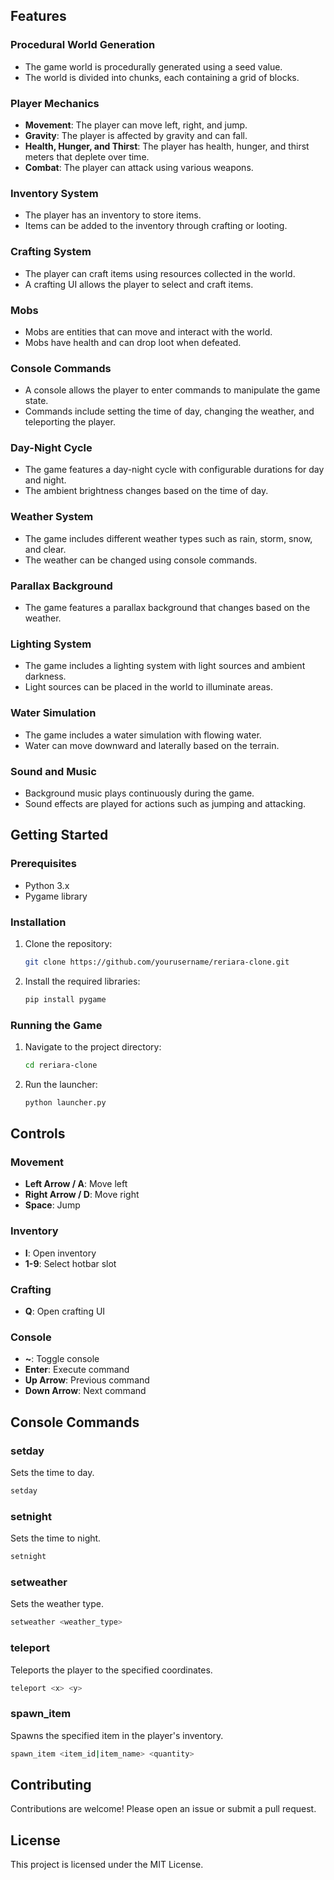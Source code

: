 ## Features

### Procedural World Generation
- The game world is procedurally generated using a seed value.
- The world is divided into chunks, each containing a grid of blocks.

### Player Mechanics
- **Movement**: The player can move left, right, and jump.
- **Gravity**: The player is affected by gravity and can fall.
- **Health, Hunger, and Thirst**: The player has health, hunger, and thirst meters that deplete over time.
- **Combat**: The player can attack using various weapons.

### Inventory System
- The player has an inventory to store items.
- Items can be added to the inventory through crafting or looting.

### Crafting System
- The player can craft items using resources collected in the world.
- A crafting UI allows the player to select and craft items.

### Mobs
- Mobs are entities that can move and interact with the world.
- Mobs have health and can drop loot when defeated.

### Console Commands
- A console allows the player to enter commands to manipulate the game state.
- Commands include setting the time of day, changing the weather, and teleporting the player.

### Day-Night Cycle
- The game features a day-night cycle with configurable durations for day and night.
- The ambient brightness changes based on the time of day.

### Weather System
- The game includes different weather types such as rain, storm, snow, and clear.
- The weather can be changed using console commands.

### Parallax Background
- The game features a parallax background that changes based on the weather.

### Lighting System
- The game includes a lighting system with light sources and ambient darkness.
- Light sources can be placed in the world to illuminate areas.

### Water Simulation
- The game includes a water simulation with flowing water.
- Water can move downward and laterally based on the terrain.

### Sound and Music
- Background music plays continuously during the game.
- Sound effects are played for actions such as jumping and attacking.

## Getting Started

### Prerequisites
- Python 3.x
- Pygame library

### Installation
1. Clone the repository:
    ```sh
    git clone https://github.com/yourusername/reriara-clone.git
    ```
2. Install the required libraries:
    ```sh
    pip install pygame
    ```

### Running the Game
1. Navigate to the project directory:
    ```sh
    cd reriara-clone
    ```
2. Run the launcher:
    ```sh
    python launcher.py
    ```

## Controls

### Movement
- **Left Arrow / A**: Move left
- **Right Arrow / D**: Move right
- **Space**: Jump

### Inventory
- **I**: Open inventory
- **1-9**: Select hotbar slot

### Crafting
- **Q**: Open crafting UI

### Console
- **~**: Toggle console
- **Enter**: Execute command
- **Up Arrow**: Previous command
- **Down Arrow**: Next command

## Console Commands

### setday
Sets the time to day.
```sh
setday
```

### setnight
Sets the time to night.
```sh
setnight
```

### setweather
Sets the weather type.
```sh
setweather <weather_type>
```

### teleport
Teleports the player to the specified coordinates.
```sh
teleport <x> <y>
```

### spawn_item
Spawns the specified item in the player's inventory.
```sh
spawn_item <item_id|item_name> <quantity>
```

## Contributing
Contributions are welcome! Please open an issue or submit a pull request.

## License
This project is licensed under the MIT License.